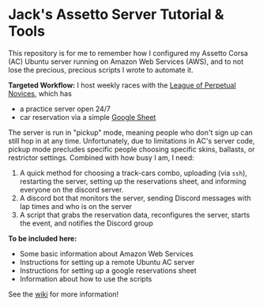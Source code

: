 # Jack's Assetto Server Tutorial & Tools
This repository is for me to remember how I configured my Assetto Corsa (AC) Ubuntu server running on Amazon Web Services (AWS), and to not lose the precious, precious scripts I wrote to automate it. 

**Targeted Workflow:** I host weekly races with the [League of Perpetual Novices](https://discord.me/LoPeN), which has
 * a practice server open 24/7
 * car reservation via a simple [Google Sheet](https://www.google.ca/sheets/about/)  

The server is run in "pickup" mode, meaning people who don't sign up can still hop in at any time. Unfortunately, due to limitations in AC's server code, pickup mode precludes specific people choosing specific skins, ballasts, or restrictor settings. Combined with how busy I am, I need:
 1. A quick method for choosing a track-cars combo, uploading (via `ssh`), restarting the server, setting up the reservations sheet, and informing everyone on the discord server.
 2. A discord bot that monitors the server, sending Discord messages with lap times and who is on the server
 3. A script that grabs the reservation data, reconfigures the server, starts the event, and notifies the Discord group

**To be included here:**
 * Some basic information about Amazon Web Services
 * Instructions for setting up a remote Ubuntu AC server
 * Instructions for setting up a google reservations sheet
 * Information about how to use the scripts

See the [wiki](https://github.com/jaxankey/Jax-Assetto-Tools/wiki) for more information!
